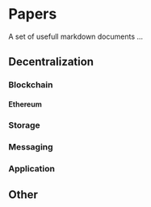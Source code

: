 # Papers

A set of usefull markdown documents ...

## Decentralization

### Blockchain

#### Ethereum

### Storage


### Messaging


### Application

## Other

